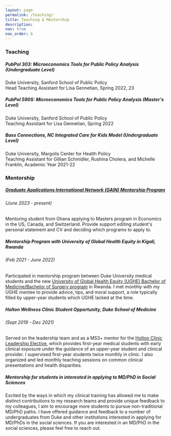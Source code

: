 ```yaml
---
layout: page
permalink: /teaching/
title: Teaching & Mentorship
description: 
nav: true
nav_order: 6
---
```

### **Teaching** 

##### PubPol 303: Microeconomics Tools for Public Policy Analysis (Undergraduate Level)
Duke University, Sanford School of Public Policy <br>
Head Teaching Assistant for Lisa Gennetian, Spring 2022, 23

##### PubPol 590S: Microeconomics Tools for Public Policy Analysis (Master's Level)
Duke University, Sanford School of Public Policy <br>
Teaching Assistant for Lisa Gennetian, Spring 2022

##### Bass Connections, NC Integrated Care for Kids Model (Undergraduate Level) 
Duke University, Margolis Center for Health Policy <br>
Teaching Assistant for Gillian Schmidler, Rushina Cholera, and Michelle Franklin, Academic Year 2021-22


### **Mentorship** 

##### [Graduate Applications International Network (GAIN) Mentorship Program](https://gain-network.net/mentors) 
###### *(June 2023 - present)*
Mentoring student from Ghana applying to Masters program in Economics in the US, Canada, and Switzerland. Provide support editing student's personal statement and CV and deciding which programs to apply to. 


##### Mentorship Program with University of Global Health Equity in Kigali, Rwanda 
###### *(Feb 2021 - June 2022)*
Participated in mentorship program between Duke University medical students and the new [University of Global Health Equity (UGHE) Bachelor of Medicine/Bachelor of Surgery program](https://ughe.org/academics/bachelor-medicine-bachelor-surgery) in Rwanda. I met monthly with my UGHE mentee to provide advice, tips, and moral support, a role typically filled by upper-year students which UGHE lacked at the time.  


##### Holton Wellness Clinic Student Opportunity, Duke School of Medicine 
###### *(Sept 2019 - Dec 2021)*
Served on the leadership team and as a MS3+ mentor for the [Holton Clinic Leadership Elective](https://medschool.duke.edu/blog/bursting-bubble), which provides first-year medical students with early clinical exposure under the guidance of an upper-year student and clinical provider. I supervised first-year students twice monthly in clinic. I also organized and led monthly teaching sessions on common clinical presentations and health disparities.  

##### Mentorship for students in interested in applying to MD/PhD in Social Sciences 
Excited by the ways in which my clinical training has allowed me to make distinct contributions to my research teams and provide unique feedback to my colleagues, I aim to encourage more students to pursue non-traditional MD/PhD paths. I have offered guidance and feedback to a number of undergraduates from Duke and other institutions interested in applying for MD/PhDs in the social sciences. If you are interested in an MD/PhD in the social sciences, please feel free to reach out. 

